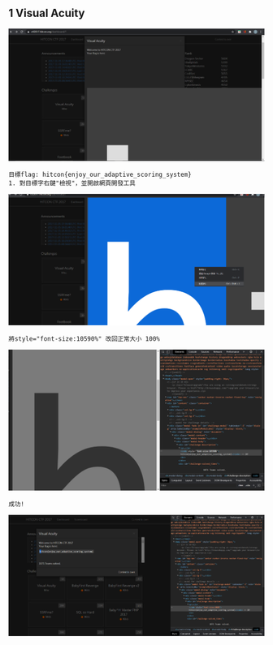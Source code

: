 ## 1 Visual Acuity
![image](https://github.com/kampfcl3/ctf/blob/main/pic/Visual%20Acuity-1.png)
```
目標flag: hitcon{enjoy_our_adaptive_scoring_system}
1. 對目標字右鍵"檢視"，並開啟網頁開發工具
```
![image](https://github.com/kampfcl3/ctf/blob/main/pic/Visual%20Acuity-2.png)
```
將style="font-size:10590%" 改回正常大小 100%
```
![image](https://github.com/kampfcl3/ctf/blob/main/pic/Visual%20Acuity-3.png)
```
成功!
```
![image](https://github.com/kampfcl3/ctf/blob/main/pic/Visual%20Acuity-4.png)
